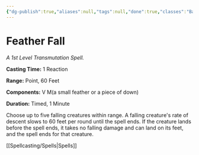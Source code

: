 ```yaml
---
{"dg-publish":true,"aliases":null,"tags":null,"done":true,"classes":"Bard, Sorcerer, Wizard, Artificer (Revisited), Artificer,","spellLevel":1,"school":"Transmutation","source":"PHB","permalink":"/spells/feather-fall/","dgHomeLink":false,"dgPassFrontmatter":true}
---
```


# Feather Fall
*A 1st Level Transmutation Spell.*

**Casting Time:** 1 Reaction

**Range:** Point, 60 Feet

**Components:** V M(a small feather or a piece of down)

**Duration:** Timed, 1 Minute

Choose up to five falling creatures within range. A falling creature's rate of descent slows to 60 feet per round until the spell ends. If the creature lands before the spell ends, it takes no falling damage and can land on its feet, and the spell ends for that creature.

[[Spellcasting/Spells|Spells]]